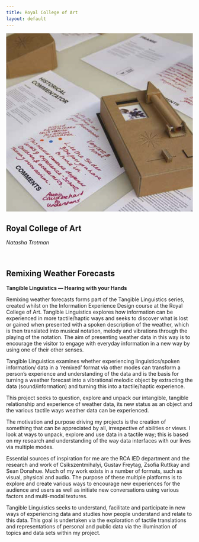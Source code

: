 ```yaml
---
title: Royal College of Art
layout: default
---
```


![](images/09a.jpg)

## Royal College of Art
*Natasha Trotman*
<br />
<br />
<br />
## Remixing Weather Forecasts
**Tangible Linguistics — Hearing with your Hands**

Remixing weather forecasts forms part of the Tangible Linguistics series, created whilst on the Information Experience Design course at the Royal College of Art. Tangible Linguistics explores how information can be experienced in more tactile/haptic ways and seeks to discover what is lost or gained when presented with a spoken description of the weather, which is then translated into musical notation, melody and vibrations through the playing of the notation. The aim of presenting weather data in this way is to encourage the visitor to engage with everyday information in a new way by using one of their other senses.

Tangible Linguistics examines whether experiencing linguistics/spoken information/ data in a ‘remixed’ format via other modes can transform a person’s experience and understanding of the data and is the basis for turning a weather forecast into a vibrational melodic object by extracting the data (sound/information) and turning this into a tactile/haptic experience.

This project seeks to question, explore and unpack our intangible, tangible relationship and experience of weather data, its new status as an object and the various tactile ways weather data can be experienced.

The motivation and purpose driving my projects is the creation of something that can be appreciated by all, irrespective of abilities or views. I look at ways to unpack, explore and use data in a tactile way; this is based on my research and understanding of the way data interfaces with our lives via multiple modes.

Essential sources of inspiration for me are the RCA IED department and the research and work of Csikszentmihalyi, Gustav Freytag, Zsofia Ruttkay and Sean Donahue. Much of my work exists in a number of formats, such as visual, physical and audio. The purpose of these multiple platforms is to explore and create various ways to encourage new experiences for the audience and users as well as initiate new conversations using various factors and multi-modal textures.

Tangible Linguistics seeks to understand, facilitate and participate in new ways of experiencing data and studies how people understand and relate to this data. This goal is undertaken via the exploration of tactile translations and representations of personal and public data via the illumination of topics and data sets within my project.
